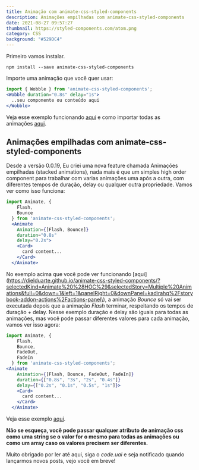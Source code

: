 ```yaml
---
title: Animação com animate-css-styled-components
description: Animações empilhadas com animate-css-styled-components
date: 2021-08-27 09:57:27
thumbnail: https://styled-components.com/atom.png
category: CSS
background: "#529DC4"
---
```

Primeiro vamos instalar.

`npm install --save animate-css-styled-components`

Importe uma animação que você quer usar:

```jsx
import { Wobble } from 'animate-css-styled-components';
<Wobble duration="0.8s" delay="1s">
  ..seu componente ou conteúdo aqui
</Wobble>
```

Veja esse exemplo funcionando [aqui](https://dielduarte.github.io/animate-css-styled-components/?selectedKind=Attention&selectedStory=Wobble&full=0&down=1&left=1&panelRight=0&downPanel=kadirahq%2Fstorybook-addon-actions%2Factions-panel) e como importar todas as animações [aqui](https://github.com/dielduarte/animate-css-styled-components/tree/master/docs/specific-animations).

## Animações empilhadas com animate-css-styled-components

Desde a versão 0.0.19, Eu criei uma nova feature chamada Animações empilhadas (stacked animations)*,* nada mais é que um simples high order component para trabalhar com varias animações uma após a outra, com diferentes tempos de duração, delay ou qualquer outra propriedade. Vamos ver como isso funciona:

```jsx
import Animate, {
    Flash,
    Bounce
  } from 'animate-css-styled-components';
  <Animate 
    Animation={[Flash, Bounce]} 
    duration="0.8s" 
    delay="0.2s">
    <Card>
      card content...
    </Card>
  </Animate>
```

No exemplo acima que você pode ver funcionando [aqui](https://dielduarte.github.io/animate-css-styled-components/?selectedKind=Animate%20%28HOC%29&selectedStory=Multiple%20Animations&full=0&down=1&left=1&panelRight=0&downPanel=kadirahq%2Fstorybook-addon-actions%2Factions-panel\), a animação *Bounce* só vai ser executada depois que a animação *Flash* terminar, respeitando os tempos de duração + delay. Nesse exemplo duração e delay são iguais para todas as animações, mas você pode passar diferentes valores para cada animação, vamos ver isso agora:

```jsx
import Animate, {
    Flash,
    Bounce,
    FadeOut,
    FadeIn
  } from 'animate-css-styled-components';
<Animate 
    Animation={[Flash, Bounce, FadeOut, FadeIn]}
    duration={["0.8s", "3s", "2s", "0.4s"]}
    delay={["0.2s", "0.1s", "0.5s", "1s"]}>
    <Card>
      card content...
    </Card>
  </Animate>
```

Veja esse exemplo [aqui](https://dielduarte.github.io/animate-css-styled-components/?selectedKind=Animate%20%28HOC%29&selectedStory=Multiple%20Animations%20with%20diferent%20times%20and%20delays&full=0&down=1&left=1&panelRight=0&downPanel=kadirahq%2Fstorybook-addon-actions%2Factions-panel).

**Não se esqueça, você pode passar qualquer atributo de animação css como uma string se o valor for o mesmo para todas as animações ou como um array caso os valores precisem ser diferentes.**

Muito obrigado por ler até aqui, siga o *code.uai* e seja notificado quando lançarmos novos posts, vejo você em breve!